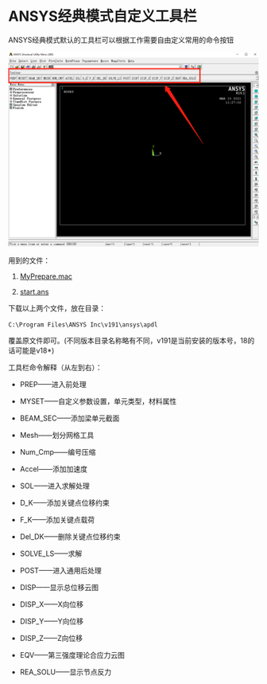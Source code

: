 # ANSYS经典模式自定义工具栏

ANSYS经典模式默认的工具栏可以根据工作需要自由定义常用的命令按钮

![toolbar](images\toolbar.png)



用到的文件：

1. [MyPrepare.mac](macs/MyPrepare.mac)

2. [start.ans](macs/start.ans)

下载以上两个文件，放在目录：

`C:\Program Files\ANSYS Inc\v191\ansys\apdl`

覆盖原文件即可。(不同版本目录名称略有不同，v191是当前安装的版本号，18的话可能是v18*)

工具栏命令解释（从左到右）：

* PREP——进入前处理

* MYSET——自定义参数设置，单元类型，材料属性

* BEAM_SEC——添加梁单元截面

* Mesh——划分网格工具

* Num_Cmp——编号压缩

* Accel——添加加速度

* SOL——进入求解处理

* D_K——添加关键点位移约束

* F_K——添加关键点载荷

* Del_DK——删除关键点位移约束

* SOLVE_LS——求解

* POST——进入通用后处理

* DISP——显示总位移云图

* DISP_X——X向位移

* DISP_Y——Y向位移

* DISP_Z——Z向位移

* EQV——第三强度理论合应力云图

* REA_SOLU——显示节点反力

